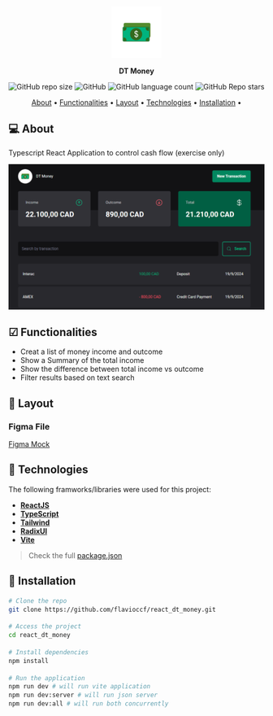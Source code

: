 <p align="center">
  <img width="20%" src="./src/assets/logo.svg" />
</p>

<p align="center">
    <strong>DT Money</strong>
</p>

<p align="center">
  <img alt="GitHub repo size" src="https://img.shields.io/github/repo-size/flavioccf/react_dt_money">
  <img alt="GitHub" src="https://img.shields.io/github/license/flavioccf/react_dt_money">
  <img alt="GitHub language count" src="https://img.shields.io/github/languages/count/flavioccf/react_dt_money">
  <img alt="GitHub Repo stars" src="https://img.shields.io/github/stars/flavioccf/react_dt_money?style=social">
</p>

<p align="center">
 <a href="#-About">About</a> •
 <a href="#-Functionalities">Functionalities</a> • 
 <a href="#-layout">Layout</a> • 
 <a href="#-Technologies">Technologies</a> • 
 <a href="#-Installation">Installation</a> • 
</p>

## 💻 About

Typescript React Application to control cash flow (exercise only)

<p align="center">
  <img src=".github/dtMoney.png">
</p>

## ☑ Functionalities

- Creat a list of money income and outcome
- Show a Summary of the total income
- Show the difference between total income vs outcome
- Filter results based on text search

## 🎨 Layout

### Figma File

[Figma Mock](https://www.figma.com/community/file/1138814493269096792/dt-money)

## 🔨 Technologies

The following framworks/libraries were used for this project:

- **[ReactJS](https://reactjs.org/)**
- **[TypeScript](https://www.typescriptlang.org/)**
- **[Tailwind](https://tailwindcss.com)**
- **[RadixUI](https://www.radix-ui.com)**
- **[Vite](https://vitejs.dev/)**

> Check the full [package.json](https://github.com/flavioccf/react_dt_money/blob/main/package.json)


## 🚀 Installation

```bash
# Clone the repo
git clone https://github.com/flavioccf/react_dt_money.git

# Access the project
cd react_dt_money

# Install dependencies
npm install

# Run the application
npm run dev # will run vite application
npm run dev:server # will run json server
npm run dev:all # will run both concurrently

```